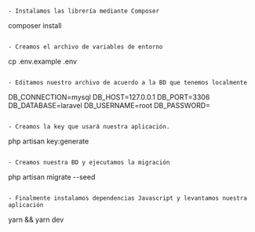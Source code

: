 
```

- Instalamos las librería mediante Composer

```
composer install
```

- Creamos el archivo de variables de entorno

```
cp .env.example .env
```

- Editamos nuestro archivo de acuerdo a la BD que tenemos localmente

```
DB_CONNECTION=mysql
DB_HOST=127.0.0.1
DB_PORT=3306
DB_DATABASE=laravel
DB_USERNAME=root
DB_PASSWORD=
```

- Creamos la key que usará nuestra aplicación.

```
php artisan key:generate
```

- Creamos nuestra BD y ejecutamos la migración

```
php artisan migrate --seed
```

- Finalmente instalamos dependencias Javascript y levantamos nuestra aplicación

```
yarn && yarn dev
```


